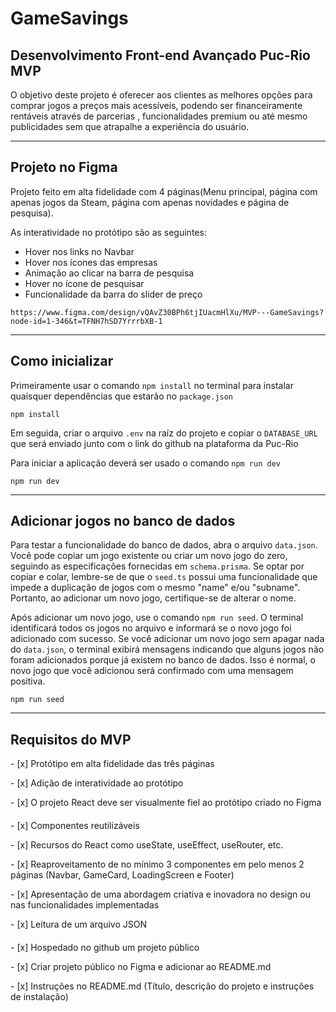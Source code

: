 # GameSavings



## Desenvolvimento Front-end Avançado Puc-Rio MVP

O objetivo deste projeto é oferecer aos clientes as melhores opções para comprar jogos a preços mais acessíveis, podendo ser financeiramente rentáveis através de parcerias , funcionalidades premium ou até mesmo publicidades sem que atrapalhe a experiência do usuário.

---
## Projeto no Figma

Projeto feito em alta fidelidade com 4 páginas(Menu principal, página com apenas jogos da Steam, página com apenas novidades e página de pesquisa).

As interatividade no protótipo são as seguintes: 

* Hover nos links no Navbar
* Hover nos ícones das empresas
* Animação ao clicar na barra de pesquisa
* Hover no ícone de pesquisar
* Funcionalidade da barra do slider de preço

```
https://www.figma.com/design/vQAvZ30BPh6tjIUacmHlXu/MVP---GameSavings?node-id=1-346&t=TFNH7hSD7YrrrbXB-1
```

---
## Como inicializar

Primeiramente usar o comando `npm install` no terminal para instalar quaisquer dependências que estarão no `package.json`

```
npm install
```

Em seguida, criar o arquivo `.env` na raíz do projeto e copiar o `DATABASE_URL` que será enviado junto com o link do github na plataforma da Puc-Rio


Para iniciar a aplicação deverá ser usado o comando `npm run dev`

```
npm run dev
```

---
## Adicionar jogos no banco de dados

Para testar a funcionalidade do banco de dados, abra o arquivo `data.json`. Você pode copiar um jogo existente ou criar um novo jogo do zero, seguindo as especificações fornecidas em `schema.prisma`. Se optar por copiar e colar, lembre-se de que o `seed.ts` possui uma funcionalidade que impede a duplicação de jogos com o mesmo "name" e/ou "subname". Portanto, ao adicionar um novo jogo, certifique-se de alterar o nome.

Após adicionar um novo jogo, use o comando `npm run seed`. O terminal identificará todos os jogos no arquivo e informará se o novo jogo foi adicionado com sucesso. Se você adicionar um novo jogo sem apagar nada do `data.json`, o terminal exibirá mensagens indicando que alguns jogos não foram adicionados porque já existem no banco de dados. Isso é normal, o novo jogo que você adicionou será confirmado com uma mensagem positiva.

```
npm run seed
```

---
## Requisitos do MVP

<p>- [x] Protótipo em alta fidelidade das três páginas</p>
<p>- [x] Adição de interatividade ao protótipo</p>
<p>- [x] O projeto React deve ser visualmente fiel ao protótipo criado no Figma</p>

<p style="margin-top: 20px;">- [x] Componentes reutilizáveis</p>
<p>- [x] Recursos do React como useState, useEffect, useRouter, etc.</p>
<p>- [x] Reaproveitamento de no mínimo 3 componentes em pelo menos 2 páginas (Navbar, GameCard, LoadingScreen e Footer)</p>
<p>- [x] Apresentação de uma abordagem criativa e inovadora no design ou nas funcionalidades implementadas</p>
<p>- [x] Leitura de um arquivo JSON</p>

<p style="margin-top: 20px;">- [x] Hospedado no github um projeto público</p>
<p>- [x] Criar projeto público no Figma e adicionar ao README.md</p>
<p>- [x] Instruções no README.md (Título, descrição do projeto e instruções de instalação)</p>
